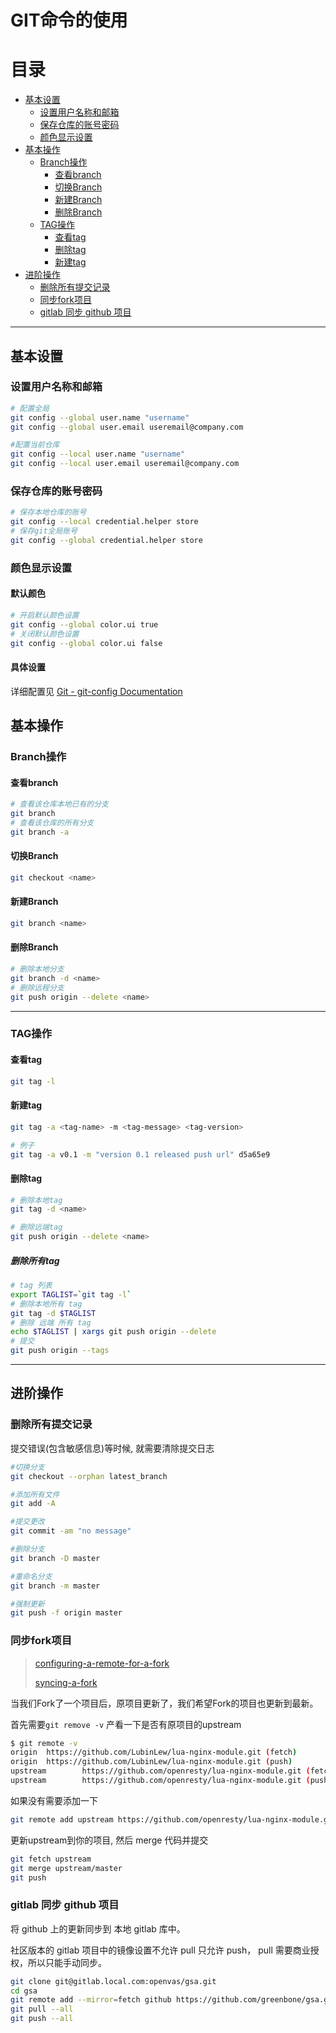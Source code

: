 # GIT命令的使用

**目录**
=================

* [基本设置](#基本设置)
  - [设置用户名称和邮箱](#设置用户名称和邮箱)
  - [保存仓库的账号密码](#保存仓库的账号密码)
  - [颜色显示设置](#颜色显示设置)
* [基本操作](#基本操作)
  - [Branch操作](#Branch操作)
    * [查看branch](#查看branch)
    * [切换Branch](#切换branch)
    * [新建Branch](#新建branch)
    * [删除Branch](#删除Branch)
  - [TAG操作](#TAG操作)
    * [查看tag](#查看tag)
    * [删除tag](#删除tag)
    * [新建tag](#新建tag)
* [进阶操作](#进阶操作)
  - [删除所有提交记录](#删除所有提交记录)
  - [同步fork项目](#同步fork项目)
  - [gitlab 同步 github 项目](#gitlab-同步-github-项目)



---

## 基本设置

### 设置用户名称和邮箱

```bash
# 配置全局
git config --global user.name "username"
git config --global user.email useremail@company.com

#配置当前仓库
git config --local user.name "username"
git config --local user.email useremail@company.com
```

### 保存仓库的账号密码

```bash
# 保存本地仓库的账号
git config --local credential.helper store
# 保存git全局账号
git config --global credential.helper store
```

### 颜色显示设置

#### 默认颜色

```bash
# 开启默认颜色设置
git config --global color.ui true
# 关闭默认颜色设置
git config --global color.ui false
```

#### 具体设置

详细配置见 [Git - git-config Documentation](https://git-scm.com/docs/git-config#_values)

## 基本操作

### Branch操作

#### 查看branch

```bash
# 查看该仓库本地已有的分支
git branch
# 查看该仓库的所有分支
git branch -a
```

#### 切换Branch

```bash
git checkout <name>
```

#### 新建Branch

```bash
git branch <name>
```

#### 删除Branch

```bash
# 删除本地分支
git branch -d <name>
# 删除远程分支
git push origin --delete <name>
```

----

### TAG操作

#### 查看tag

```bash
git tag -l
```

#### 新建tag

```bash
git tag -a <tag-name> -m <tag-message> <tag-version>

# 例子
git tag -a v0.1 -m "version 0.1 released push url" d5a65e9
```

#### 删除tag

```bash
# 删除本地tag
git tag -d <name>

# 删除远端tag
git push origin --delete <name>
```

##### 删除所有tag

```bash
# tag 列表
export TAGLIST=`git tag -l`
# 删除本地所有 tag
git tag -d $TAGLIST
# 删除 远端 所有 tag
echo $TAGLIST | xargs git push origin --delete
# 提交
git push origin --tags
```

----

## 进阶操作

### 删除所有提交记录

提交错误(包含敏感信息)等时候, 就需要清除提交日志

```bash
#切换分支
git checkout --orphan latest_branch

#添加所有文件
git add -A

#提交更改
git commit -am "no message"

#删除分支
git branch -D master

#重命名分支
git branch -m master

#强制更新
git push -f origin master
```

### 同步fork项目

> [configuring-a-remote-for-a-fork](https://docs.github.com/en/github/collaborating-with-issues-and-pull-requests/configuring-a-remote-for-a-fork)
> 
> [syncing-a-fork](https://docs.github.com/en/github/collaborating-with-issues-and-pull-requests/syncing-a-fork)

当我们Fork了一个项目后，原项目更新了，我们希望Fork的项目也更新到最新。

首先需要`git remove -v` 产看一下是否有原项目的upstream

```bash
$ git remote -v
origin  https://github.com/LubinLew/lua-nginx-module.git (fetch)
origin  https://github.com/LubinLew/lua-nginx-module.git (push)
upstream        https://github.com/openresty/lua-nginx-module.git (fetch)
upstream        https://github.com/openresty/lua-nginx-module.git (push)
```

如果没有需要添加一下

```bash
git remote add upstream https://github.com/openresty/lua-nginx-module.git
```

更新upstream到你的项目, 然后 merge 代码并提交

```bash
git fetch upstream
git merge upstream/master
git push
```

### gitlab 同步 github 项目

将 github 上的更新同步到 本地 gitlab 库中。

社区版本的 gitlab 项目中的镜像设置不允许 pull 只允许 push， pull 需要商业授权，所以只能手动同步。

```bash
git clone git@gitlab.local.com:openvas/gsa.git
cd gsa
git remote add --mirror=fetch github https://github.com/greenbone/gsa.git
git pull --all
git push --all
```


